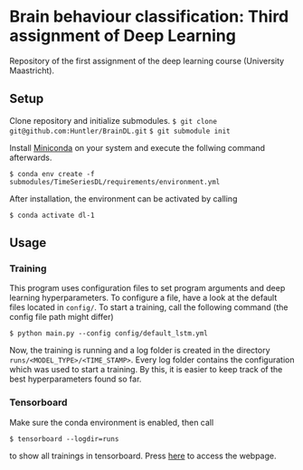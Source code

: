 # Brain behaviour classification: Third assignment of Deep Learning
Repository of the first assignment of the deep learning course (University Maastricht).

## Setup
Clone repository and initialize submodules.
```$ git clone git@github.com:Huntler/BrainDL.git```
```$ git submodule init```

Install [Miniconda](https://docs.conda.io/en/latest/miniconda.html) on your system and execute the follwing command afterwards.

```$ conda env create -f submodules/TimeSeriesDL/requirements/environment.yml```

After installation, the environment can be activated by calling 

```$ conda activate dl-1```

## Usage
### Training
This program uses configuration files to set program arguments and deep learning hyperparameters. To configure a file, have a look at the default files located in ```config/```. To start a training, call the following command (the config file path might differ)

```$ python main.py --config config/default_lstm.yml```

Now, the training is running and a log folder is created in the directory ```runs/<MODEL_TYPE>/<TIME_STAMP>```. Every log folder contains the configuration which was used to start a training. By this, it is easier to keep track of the best hyperparameters found so far.

### Tensorboard
Make sure the conda environment is enabled, then call

```$ tensorboard --logdir=runs```

to show all trainings in tensorboard. Press [here](http://localhost:6006) to access the webpage.